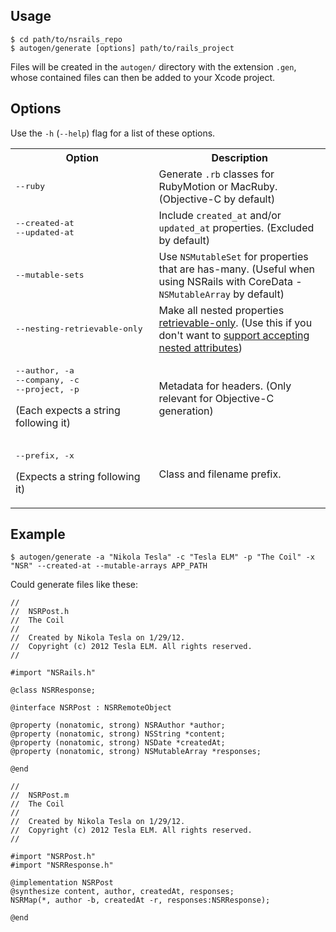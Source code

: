 Usage
----------

```
$ cd path/to/nsrails_repo
$ autogen/generate [options] path/to/rails_project
```

Files will be created in the `autogen/` directory with the extension `.gen`, whose contained files can then be added to your Xcode project.

Options
-------

Use the `-h` (`--help`) flag for a list of these options.

<table>
  <tr>
    <th>Option</th>
    <th>Description</th>
  </tr>
  <tr>
    <td><pre>--ruby</pre></td>
    <td>Generate <code>.rb</code> classes for RubyMotion or MacRuby. (Objective-C by default)</td>
  </tr>
  <tr>
    <td><pre>--created-at<br/>--updated-at</pre></td>
    <td>Include <code>created_at</code> and/or <code>updated_at</code> properties. (Excluded by default)</td>
  </tr>
  <tr>
    <td><pre>--mutable-sets</pre></td>
    <td>Use <code>NSMutableSet</code> for properties that are has-many. (Useful when using NSRails with CoreData - <code>NSMutableArray</code> by default)</td>
  </tr>
  <tr>
    <td><pre>--nesting-retrievable-only</pre></td>
    <td>Make all nested properties <a href="https://github.com/dingbat/nsrails/wiki/NSRMap">retrievable-only</a>. (Use this if you don't want to <a href="https://github.com/dingbat/nsrails/wiki/Nesting">support accepting nested attributes</a>)</td>
  </tr>
  <tr>
    <td><pre>--author, -a<br/>--company, -c<br/>--project, -p</pre><p>(Each expects a string following it)</p></td>
    <td>Metadata for headers. (Only relevant for Objective-C generation)</td>
  </tr>
  <tr>
    <td><pre>--prefix, -x</pre><p>(Expects a string following it)</p></td>
    <td>Class and filename prefix.</td>
  </tr>
</table>

Example
------------

```
$ autogen/generate -a "Nikola Tesla" -c "Tesla ELM" -p "The Coil" -x "NSR" --created-at --mutable-arrays APP_PATH
```

Could generate files like these:

```objc
//
//  NSRPost.h
//  The Coil
//
//  Created by Nikola Tesla on 1/29/12.
//  Copyright (c) 2012 Tesla ELM. All rights reserved.
//

#import "NSRails.h"

@class NSRResponse;

@interface NSRPost : NSRRemoteObject

@property (nonatomic, strong) NSRAuthor *author;
@property (nonatomic, strong) NSString *content;
@property (nonatomic, strong) NSDate *createdAt;
@property (nonatomic, strong) NSMutableArray *responses;

@end
```

```objc
//
//  NSRPost.m
//  The Coil
//
//  Created by Nikola Tesla on 1/29/12.
//  Copyright (c) 2012 Tesla ELM. All rights reserved.
//

#import "NSRPost.h"
#import "NSRResponse.h"

@implementation NSRPost
@synthesize content, author, createdAt, responses;
NSRMap(*, author -b, createdAt -r, responses:NSRResponse);

@end
```
